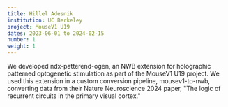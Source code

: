 ```yaml
---
title: Hillel Adesnik
institution: UC Berkeley
project: MouseV1 U19
dates: 2023-06-01 to 2024-02-15
number: 1
weight: 1
---
```


We developed ndx-patterend-ogen, an NWB extension for holographic patterned optogenetic stimulation as part of the MouseV1 U19 project. We used this extension in a custom conversion pipeline, mousev1-to-nwb, converting data from their Nature Neuroscience 2024 paper, "The logic of recurrent circuits in the primary visual cortex."